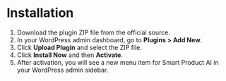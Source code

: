 # Installation

1. Download the plugin ZIP file from the official source.
2. In your WordPress admin dashboard, go to **Plugins > Add New**.
3. Click **Upload Plugin** and select the ZIP file.
4. Click **Install Now** and then **Activate**.
5. After activation, you will see a new menu item for Smart Product AI in your WordPress admin sidebar.
